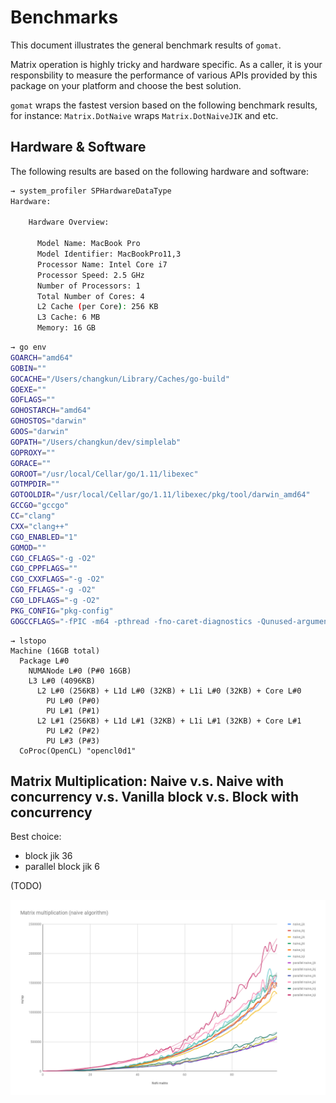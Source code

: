 # Benchmarks

This document illustrates the general benchmark results of `gomat`.

Matrix operation is highly tricky and hardware specific.
As a caller, it is your responsbility to measure the performance of various APIs 
provided by this package on your platform and choose the best solution.

`gomat` wraps the fastest version based on the following benchmark results, for instance:
`Matrix.DotNaive` wraps `Matrix.DotNaiveJIK` and etc.

## Hardware & Software

The following results are based on the following hardware and software:

```bash
→ system_profiler SPHardwareDataType
Hardware:

    Hardware Overview:

      Model Name: MacBook Pro
      Model Identifier: MacBookPro11,3
      Processor Name: Intel Core i7
      Processor Speed: 2.5 GHz
      Number of Processors: 1
      Total Number of Cores: 4
      L2 Cache (per Core): 256 KB
      L3 Cache: 6 MB
      Memory: 16 GB
```

```bash
→ go env
GOARCH="amd64"
GOBIN=""
GOCACHE="/Users/changkun/Library/Caches/go-build"
GOEXE=""
GOFLAGS=""
GOHOSTARCH="amd64"
GOHOSTOS="darwin"
GOOS="darwin"
GOPATH="/Users/changkun/dev/simplelab"
GOPROXY=""
GORACE=""
GOROOT="/usr/local/Cellar/go/1.11/libexec"
GOTMPDIR=""
GOTOOLDIR="/usr/local/Cellar/go/1.11/libexec/pkg/tool/darwin_amd64"
GCCGO="gccgo"
CC="clang"
CXX="clang++"
CGO_ENABLED="1"
GOMOD=""
CGO_CFLAGS="-g -O2"
CGO_CPPFLAGS=""
CGO_CXXFLAGS="-g -O2"
CGO_FFLAGS="-g -O2"
CGO_LDFLAGS="-g -O2"
PKG_CONFIG="pkg-config"
GOGCCFLAGS="-fPIC -m64 -pthread -fno-caret-diagnostics -Qunused-arguments -fmessage-length=0 -fdebug-prefix-map=/var/folders/6f/8fw9lcrs5w153s5skflndq7w0000gn/T/go-build538906347=/tmp/go-build -gno-record-gcc-switches -fno-common"
```

```
→ lstopo
Machine (16GB total)
  Package L#0
    NUMANode L#0 (P#0 16GB)
    L3 L#0 (4096KB)
      L2 L#0 (256KB) + L1d L#0 (32KB) + L1i L#0 (32KB) + Core L#0
        PU L#0 (P#0)
        PU L#1 (P#1)
      L2 L#1 (256KB) + L1d L#1 (32KB) + L1i L#1 (32KB) + Core L#1
        PU L#2 (P#2)
        PU L#3 (P#3)
  CoProc(OpenCL) "opencl0d1"
```

## Matrix Multiplication: Naive v.s. Naive with concurrency v.s. Vanilla block v.s. Block with concurrency

Best choice:

- block jik 36
- parallel block jik 6

(TODO)

![](images/naive.png)
